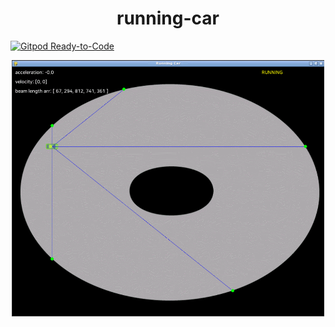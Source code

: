 <p align="center">
  <h1 align="center">running-car</h1>

  [![Gitpod Ready-to-Code](https://img.shields.io/badge/Gitpod-Ready--to--Code-blue?logo=gitpod)](https://gitpod.io/#https://github.com/jeonhyunji/running-car)
</p>

<div align="center">
    <img src="https://raw.githubusercontent.com/jeonhyunji/running-car/master/resources/images/game.gif?sanitize=true" width="500"/>
</div>






